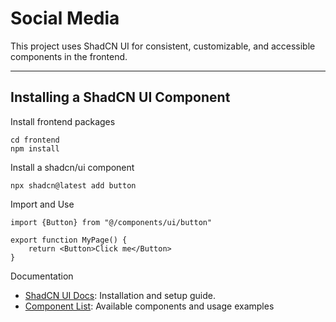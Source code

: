 # Social Media

This project uses ShadCN UI for consistent, customizable, and accessible components in the frontend.

---

## Installing a ShadCN UI Component

Install frontend packages

```shell
cd frontend
npm install
```

Install a shadcn/ui component

```shell
npx shadcn@latest add button
```

Import and Use

```tsx
import {Button} from "@/components/ui/button"

export function MyPage() {
    return <Button>Click me</Button>
}
```

Documentation

- [ShadCN UI Docs](https://ui.shadcn.com/docs/installation/vite): Installation and setup guide.
- [Component List](https://ui.shadcn.com/docs/components): Available components and usage examples